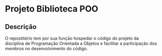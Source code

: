 # Projeto Biblioteca POO

## Descrição
O repostitório tem por sua função hospedar o código do projeto da disciplina de Programação Orientada a Objetos e facilitar a participação dos membros no desenvolvimento do código.
